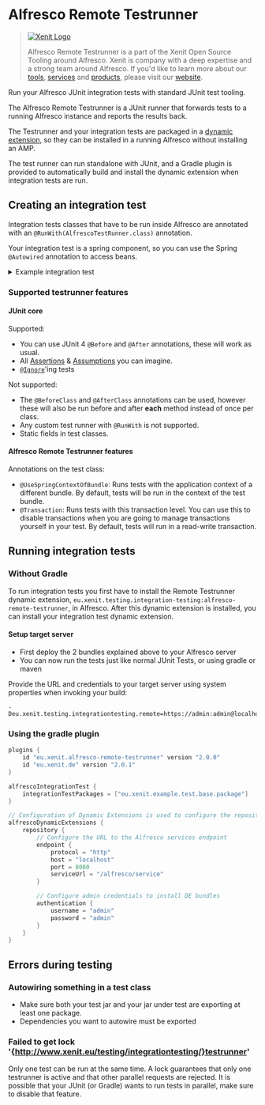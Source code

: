 # Alfresco Remote Testrunner

> [![Xenit Logo](https://xenit.eu/wp-content/uploads/2017/09/XeniT_Website_Logo.png)](https://xenit.eu/open-source)
>
> Alfresco Remote Testrunner is a part of the Xenit Open Source Tooling around Alfresco. Xenit is company with a deep expertise
> and a strong team around Alfresco. If you'd like to learn more about our
> [tools](https://xenit.eu/open-source), [services](https://xenit.eu/alfresco) and
> [products](https://xenit.eu/alfresco-products), please visit our [website](https://xenit.eu).

Run your Alfresco JUnit integration tests with standard JUnit test tooling.

The Alfresco Remote Testrunner is a JUnit runner that forwards tests to a running Alfresco instance and reports the results back.

The Testrunner and your integration tests are packaged in a [dynamic extension](https://github.com/xenit-eu/dynamic-extensions-for-alfresco), so they can be installed in a running Alfresco without installing an AMP.

The test runner can run standalone with JUnit, and a Gradle plugin is provided to automatically build and install the dynamic extension when integration tests are run.

## Creating an integration test

Integration tests classes that have to be run inside Alfresco are annotated with an `@RunWith(AlfrescoTestRunner.class)` annotation.

Your integration test is a spring component, so you can use the Spring `@Autowired` annotation to access beans.

<details>
<summary>Example integration test</summary>

```java
import eu.xenit.testing.integrationtesting.runner.AlfrescoTestRunner;
import org.alfresco.service.cmr.repository.NodeRef;
import org.alfresco.service.cmr.model.FileFolderService;
import org.alfresco.repo.transaction.RetryingTransactionHelper;
import org.alfresco.model.ContentModel;
import org.junit.runner.RunWith;
import org.junit.Test;
import org.springframework.beans.factory.annotation.Autowired;

@RunWith(AlfrescoTestRunner.class)
public class AlfrescoIntegrationTest {

    @Autowired
    public FileFolderService fileFolderService;

    @Test
    public void testCreateNode() {
        NodeRef createdNode = transactionHelper.doInTransaction(() -> {
            NodeRef sharedFolder = repository.getSharedHome();
            return fileFolderService.create(sharedFolder, "integrationTest", ContentModel.TYPE_FOLDER).getNodeRef();
        }, false, true);

        assertNotNull(createdNode);
    }
}
```

</details>

### Supported testrunner features

#### JUnit core

Supported:

* You can use JUnit 4 `@Before` and `@After` annotations, these will work as usual.
* All [Assertions](https://github.com/junit-team/junit4/wiki/Assertions) & [Assumptions](https://github.com/junit-team/junit4/wiki/Assumptions-with-assume) you can imagine.
* [`@Ignore`](https://github.com/junit-team/junit4/wiki/Ignoring-tests)'ing tests

Not supported:

* The `@BeforeClass` and `@AfterClass` annotations can be used, however these will also be run before and after **each** method instead of once per class.
* Any custom test runner with `@RunWith` is not supported.
* Static fields in test classes.

#### Alfresco Remote Testrunner features

Annotations on the test class:

* `@UseSpringContextOfBundle`: Runs tests with the application context of a different bundle. By default, tests will be run in the context of the test bundle.
* `@Transaction`: Runs tests with this transaction level. You can use this to disable transactions when you are going to manage transactions yourself in your test. By default, tests will run in a read-write transaction.

## Running integration tests

### Without Gradle

To run integration tests you first have to install the Remote Testrunner dynamic extension, `eu.xenit.testing.integration-testing:alfresco-remote-testrunner`, in Alfresco. After this dynamic extension is installed, you can install your integration test dynamic extension.

#### Setup target server

- First deploy the 2 bundles explained above to your Alfresco server
- You can now run the tests just like normal JUnit Tests, or using gradle or maven

Provide the URL and credentials to your target server using system properties when invoking your build:

```
-Deu.xenit.testing.integrationtesting.remote=https://admin:admin@localhost:8080/alfresco/service
```

### Using the gradle plugin

```groovy
plugins {
    id "eu.xenit.alfresco-remote-testrunner" version "2.0.0"
    id "eu.xenit.de" version "2.0.1"
}

alfrescoIntegrationTest {
    integrationTestPackages = ["eu.xenit.example.test.base.package"]
}

// Configuration of Dynamic Extensions is used to configure the repository
alfrescoDynamicExtensions {
    repository {
        // Configure the URL to the Alfresco services endpoint
        endpoint {
            protocol = "http"
            host = "localhost"
            port = 8080
            serviceUrl = "/alfresco/service"
        }

        // Configure admin credentials to install DE bundles
        authentication {
            username = "admin"
            password = "admin"
        }
    }
}
```

## Errors during testing

### Autowiring something in a test class

* Make sure both your test jar and your jar under test are exporting at least one package.
* Dependencies you want to autowire must be exported

### Failed to get lock '{http://www.xenit.eu/testing/integrationtesting/}testrunner'

Only one test can be run at the same time. A lock guarantees that only one testrunner is active and that other parallel requests are rejected. It is possible that your JUnit (or Gradle) wants to run tests in parallel, make sure to disable that feature.
